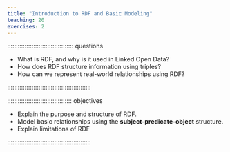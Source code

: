 ```yaml
---
title: "Introduction to RDF and Basic Modeling"
teaching: 20
exercises: 2
---
```


:::::::::::::::::::::::::::::::::::::: questions 

- What is RDF, and why is it used in Linked Open Data?
- How does RDF structure information using triples?
- How can we represent real-world relationships using RDF?

::::::::::::::::::::::::::::::::::::::::::::::::

::::::::::::::::::::::::::::::::::::: objectives

- Explain the purpose and structure of RDF.
- Model basic relationships using the **subject-predicate-object** structure.
- Explain limitations of RDF

::::::::::::::::::::::::::::::::::::::::::::::::

